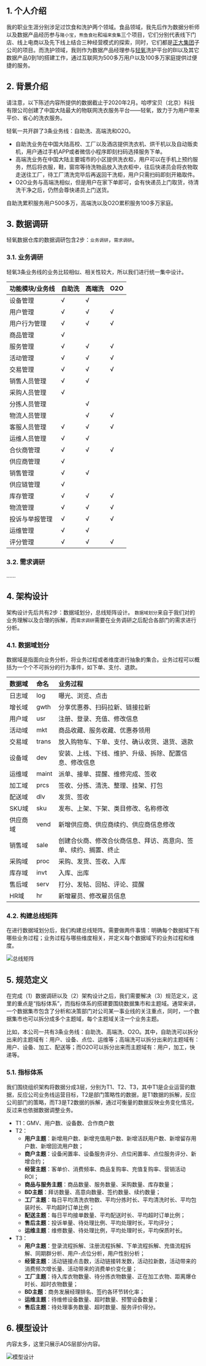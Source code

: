 ##  1. <a name=''></a>个人介绍
我的职业生涯分别涉足过饮食和洗护两个领域。食品领域，我先后作为数据分析师以及数据产品经历参与`隆小宝`，`熊鱼食社`和`福来食集`三个项目，它们分别代表线下门店、线上电商以及先下线上结合三种经营模式的探索，同时，它们都是[正大集团](https://zh.wikipedia.org/wiki/%E6%AD%A3%E5%A4%A7%E9%9B%86%E5%9B%A2)子公司的项目。而洗护领域，我则作为数据产品经理参与[轻氧](http://www.qingyangkeji.cn/business)洗护平台的BI以及其它数据产品0到1的搭建工作，通过互联网为500多万用户以及100多万家庭提供过便捷的服务。

##  2. <a name='-1'></a>背景介绍
请注意，以下陈述内容所提供的数据截止于2020年2月。哈啰宝贝（北京）科技有限公司创建了中国大陆最大的物联网洗衣服务平台——轻氧，致力于为用户带来平价、省心的洗衣服务。

轻氧一共开辟了3条业务线：自助洗、高端洗和O2O。
- 自助洗业务在中国大陆高校、工厂以及酒店提供洗衣机、烘干机以及自动贩卖机，用户通过手机APP或者微信小程序即刻扫码选择服务下单。
- 高端洗业务在中国大陆主要城市的小区提供洗衣柜，用户可以在手机上预约服务，然后将衣服，鞋，窗帘等待洗物品放入洗衣柜中，往后快递员会将衣物取走送往工厂，待工厂清洗完毕后再返回干洗柜，用户只需扫码即刻开箱取件。
- O2O业务与高端洗相似，但是用户在家下单即可，会有快递员上门取货，待清洗干净之后，仍然会尊快递员上门送货。

自助洗累积服务用户500多万，高端洗以及O2O累积服务100多万家庭。

##  3. <a name='-1'></a>数据调研
轻氧数据仓库的数据调研包含2步：`业务调研`，`需求调研`。
###  3.1. <a name='-1'></a>业务调研
轻氧3条业务线的业务比较相似、相关性较大，所以我们进行统一集中设计。

|功能模块/业务线|自助洗|高端洗|O2O|
|:----|:----|:----|:----|
|设备管理|√|√| |
|用户管理|√|√|√|
|用户行为管理|√|√|√|
|商品管理|√| | |
|服务管理|√|√|√|
|活动管理|√|√|√|
|交易管理|√|√|√|
|销售人员管理|√|√| |
|采购人员管理|√| | |
|分拣人员管理| |√| |
|物流人员管理| |√|√|
|客服人员管理|√|√|√|
|运维人员管理|√|√| |
|合伙商管理|√|√|√|
|供应商管理|√| | |
|销售管理|√|√| |
|供应链管理|√| | |
|库存管理|√|√|√|
|物流管理|√|√|√|
|投诉与举报管理|√|√|√|
|运维管理|√|√| |
|评分管理|√|√|√|

###  3.2. <a name='-1'></a>需求调研
……
##  4. <a name='-1'></a>架构设计
架构设计先后共有2步：数据域划分，总线矩阵设计。
`数据域划分`来自于我们对的业务理解以及合理的拆解，而`需求调研`需要在业务调研之后配合各部门的需求进行分析。

###  4.1. <a name='-1'></a>数据域划分
数据域是指面向业务分析，将业务过程或者维度进行抽象的集合。业务过程可以概括为一个个不可拆分的行为事件，如下单、支付、退款。

|数据域|命名|业务过程|
|:----|:----|:----|
|日志域|log|曝光、浏览、点击|
|增长域|gwth|分享优惠券、扫码拉新、链接拉新|
|用户域|usr|注册、登录、充值、修改信息|
|活动域|mkt|商品收藏、服务收藏、优惠券领用|
|交易域|trans|放入购物车、下单、支付、确认收货、退货、退款|
|设备域|dev|安装、上线、下线、维护、升级、拆除、配置信息、修改信息|
|运维域|maint|派单、接单、提醒、维修完成、签收|
|加工域|prcs|签收、分拣、清洗、整理、挂架、打包|
|配送域|dlv|发货、签收|
|SKU域|sku|发布、上架、下架、类目修改、名称修改|
|供应商域|vend|新增供应商、供应商续约、供应商信息修改|
|销售域|sale|创建合伙商、修改合伙商信息、拜访、高意向、签单、续约、搁置、终止|
|采购域|proc|采购、发货、签收、入库|
|库存域|invt|入库、出库|
|售后域|serv|打分、发帖、回帖、评论、提醒|
|HR域|hr|新增雇员、修改雇员信息|

###  4.2. <a name='-1'></a>构建总线矩阵
在进行数据域划分后，我们构建总线矩阵。需要做两件事情：明确每个数据域下有哪些业务过程；业务过程与哪些维度相关，并定义每个数据域下的业务过程和维度。

![总线矩阵](.\轻氧数据仓库建设_I1AD59.jpg)

##  5. <a name='-1'></a>规范定义
在完成（1）数据调研以及（2）架构设计之后，我们需要解决（3）规范定义，这里的重点是“指标体系”，而指标体系的搭建要围绕数据集市和主题域。通常来讲，一个数据集市包含了分析和决策部门对公司某一事业线的关注重点，同时，一个数据集市也可以拆分成多个主题域，每个主题域关注一个业务主题。

比如，本公司一共有3条业务线：自助洗、高端洗、O2O。其中，自助洗可以拆分出来的主题域有：用户、设备、点位、运维等；高端洗可以拆分出来的主题域有：用户、设备、加工、配送等；而O2O可以拆分出来而主题域有：用户，加工，快递等。
###  5.1. <a name='-1'></a>指标体系
我们围绕组织架构将数据分成3层，分别为T1、T2、T3，其中T1是企业运营的数据，反应公司业务线运营目标，T2是部门策略性的数据，是T1数据的拆解，反应公司部门的策略，而T3是T2数据的拆解，通过可衡量的数据反映业务变化情况，反过来也依据数据调整业务。

- T1：GMV、用户数、设备数、合作商户数
- T2：
	- **用户主题**：新增用户数、新增充值用户数、新增活跃用户数、新增留存用户数、新增回流用户数；
	- **商户主题**：设备闲置率、设备服务评分、点位闲置率、点位服务评分、新增合约；
	- **经营主题**：客单价、消费频率、商品复购率、充值复购率、营销活动ROI；
	- **商品与服务主题**：商品数量、服务数量、采购数量、库存数量；
	- **BD主题**：拜访数量、高意向数量、签约数量、续约数量；
	- **工厂主题**：每日平均清洗衣物数、平均分拣时长、平均清洗时长、平均包装时长、平均超时订单比例；
	- **配送主题**：每日平均接单数量、平均配送时长、平均超时订单比例；
	- **售后主题**：投诉单量、待处理比例、平均处理时长，平均评分；
	- **运维主题**：维修数量、待处理比例，平均处理时长，平均保质时长。
- T3：
	- **用户主题**：登录流程拆解、注册流程拆解、下单流程拆解、充值流程拆解、同期群分析、用户-点位分析，用户性别分析；
	- **经营主题**：活动链接点击数，活动链接转发数，活动拉新数，活动带来的消费频次增长量、活动带来的消费单价变化量；
	- **工厂主题**：待入库衣物数量、待分拣衣物数量、正在加工衣物、距离爆仓时长、超时衣物数量；
	- **BD主题**：商务发展经理排名、签约各环节转化率；
	- **运维主题**：待维修设备数量、超时数量、预警设备数量；
	- **售后主题**：待处理事务数量、超时数量、服务评价得分。

##  6. <a name='-1'></a>模型设计
内容太多，这里只展示ADS层部分内容。

![模型设计](.\轻氧数据仓库建设_模型设计.jpg)